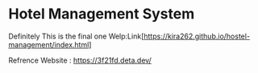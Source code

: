 # Hotel Management System
Definitely This is the final one Welp:Link[https://kira262.github.io/hostel-management/index.html]

Refrence Website : https://3f21fd.deta.dev/
